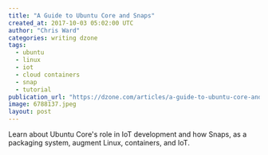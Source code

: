 ```yaml
---
title: "A Guide to Ubuntu Core and Snaps"
created_at: 2017-10-03 05:02:00 UTC
author: "Chris Ward"
categories: writing dzone
tags:
  - ubuntu
  - linux
  - iot
  - cloud containers
  - snap
  - tutorial
publication_url: "https://dzone.com/articles/a-guide-to-ubuntu-core-and-snaps"
image: 6788137.jpeg
layout: post
---
```

Learn about Ubuntu Core's role in IoT development and how Snaps, as a packaging system, augment Linux, containers, and IoT.

